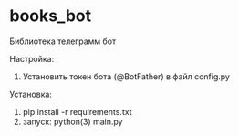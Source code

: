 # books_bot
Библиотека телеграмм бот

Настройка:
1) Установить токен бота (@BotFather) в файл config.py

Установка:
1) pip install -r requirements.txt
2) запуск: python(3) main.py
